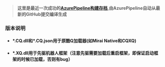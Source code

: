 > #### 这里是最近一次成功的[AzurePipeline构建存档](https://dev.azure.com/gaoxinhong2004/PFBridge/_build?definitionId=2&view=runs&statusFilter=succeeded),由AzurePipeline自动从最新的GitHub提交编译生成
### 版本说明
 - <h4>*.CQ.dll和*.CQ.json用于原酷Q加载器(如Mirai Native和CQXQ)</h4>
 - #### *.XQ.dll用于先驱机器人框架（注意先驱需要加载后重启框架，即保证启动框架的时候已加载，否则有bug）